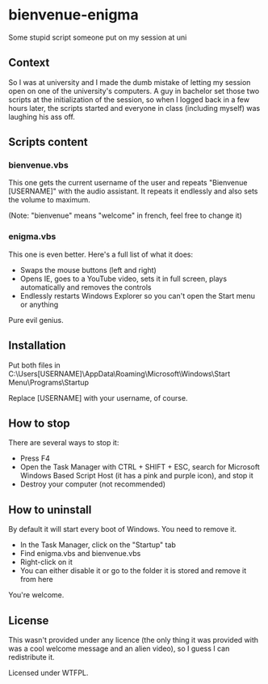 # bienvenue-enigma
Some stupid script someone put on my session at uni

## Context
So I was at university and I made the dumb mistake of letting my session open on one of the university's computers. A guy in bachelor set those two scripts at the initialization of the session, so when I logged back in a few hours later, the scripts started and everyone in class (including myself) was laughing his ass off.

## Scripts content
### bienvenue.vbs
This one gets the current username of the user and repeats "Bienvenue [USERNAME]" with the audio assistant. It repeats it endlessly and also sets the volume to maximum.

(Note: "bienvenue" means "welcome" in french, feel free to change it)

### enigma.vbs
This one is even better. Here's a full list of what it does:
* Swaps the mouse buttons (left and right)
* Opens IE, goes to a YouTube video, sets it in full screen, plays automatically and removes the controls
* Endlessly restarts Windows Explorer so you can't open the Start menu or anything

Pure evil genius.

## Installation
Put both files in C:\Users\[USERNAME]\AppData\Roaming\Microsoft\Windows\Start Menu\Programs\Startup

Replace [USERNAME] with your username, of course.

## How to stop
There are several ways to stop it:
* Press F4
* Open the Task Manager with CTRL + SHIFT + ESC, search for Microsoft Windows Based Script Host (it has a pink and purple icon), and stop it
* Destroy your computer (not recommended)

## How to uninstall
By default it will start every boot of Windows. You need to remove it.
* In the Task Manager, click on the "Startup" tab 
* Find enigma.vbs and bienvenue.vbs
* Right-click on it
* You can either disable it or go to the folder it is stored and remove it from here

You're welcome.

## License
This wasn't provided under any licence (the only thing it was provided with was a cool welcome message and an alien video), so I guess I can redistribute it.

Licensed under WTFPL.
